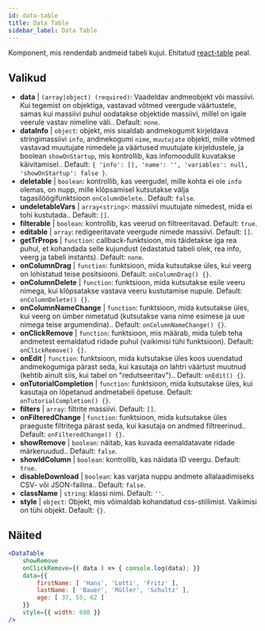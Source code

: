```yaml
---
id: data-table 
title: Data Table
sidebar_label: Data Table
---
```


Komponent, mis renderdab andmeid tabeli kujul. Ehitatud [react-table](https://react-table.js.org/) peal.

## Valikud

* __data__ | `(array|object) (required)`: Vaadeldav andmeobjekt või massiivi. Kui tegemist on objektiga, vastavad võtmed veergude väärtustele, samas kui massiivi puhul oodatakse objektide massiivi, millel on igale veerule vastav nimeline väli.. Default: `none`.
* __dataInfo__ | `object`: objekt, mis sisaldab andmekogumit kirjeldava stringimassiivi `info`, andmekogumi `nime`, `muutujate` objekti, mille võtmed vastavad muutujate nimedele ja väärtused muutujate kirjeldustele, ja boolean `showOnStartup`, mis kontrollib, kas infomoodulit kuvatakse käivitamisel.. Default: `{
  'info': [],
  'name': '',
  'variables': null,
  'showOnStartup': false
}`.
* __deletable__ | `boolean`: kontrollib, kas veergudel, mille kohta ei ole `info` olemas, on nupp, mille klõpsamisel kutsutakse välja tagasilöögifunktsioon `onColumnDelete`.. Default: `false`.
* __undeletableVars__ | `array<string>`: massiivi muutujate nimedest, mida ei tohi kustutada.. Default: `[]`.
* __filterable__ | `boolean`: kontrollib, kas veerud on filtreeritavad. Default: `true`.
* __editable__ | `array`: redigeeritavate veergude nimede massiivi. Default: `[]`.
* __getTrProps__ | `function`: callback-funktsioon, mis täidetakse iga rea puhul, et kohandada selle kujundust (edastatud tabeli olek, rea info,
veerg ja tabeli instants). Default: `none`.
* __onColumnDrag__ | `function`: funktsioon, mida kutsutakse üles, kui veerg on lohistatud teise positsiooni. Default: `onColumnDrag() {}`.
* __onColumnDelete__ | `function`: funktsioon, mida kutsutakse esile veeru nimega, kui klõpsatakse vastava veeru kustutamise nupule. Default: `onColumnDelete() {}`.
* __onColumnNameChange__ | `function`: funktsioon, mida kutsutakse üles, kui veerg on ümber nimetatud (kutsutakse vana nime esimese ja uue nimega teise argumendina).. Default: `onColumnNameChange() {}`.
* __onClickRemove__ | `function`: funktsioon, mis määrab, mida tuleb teha andmetest eemaldatud ridade puhul (vaikimisi tühi funktsioon). Default: `onClickRemove() {}`.
* __onEdit__ | `function`: funktsioon, mida kutsutakse üles koos uuendatud andmekogumiga pärast seda, kui kasutaja on lahtri väärtust muutnud (kehtib ainult siis, kui tabel on "redutseeritav").. Default: `onEdit() {}`.
* __onTutorialCompletion__ | `function`: funktsioon, mida kutsutakse üles, kui kasutaja on lõpetanud andmetabeli õpetuse. Default: `onTutorialCompletion() {}`.
* __filters__ | `array`: filtrite massiivi. Default: `[]`.
* __onFilteredChange__ | `function`: funktsioon, mida kutsutakse üles praeguste filtritega pärast seda, kui kasutaja on andmed filtreerinud.. Default: `onFilteredChange() {}`.
* __showRemove__ | `boolean`: näitab, kas kuvada eemaldatavate ridade märkeruudud.. Default: `false`.
* __showIdColumn__ | `boolean`: kontrollib, kas näidata ID veergu. Default: `true`.
* __disableDownload__ | `boolean`: kas varjata nuppu andmete allalaadimiseks CSV- või JSON-failina.. Default: `false`.
* __className__ | `string`: klassi nimi. Default: `''`.
* __style__ | `object`: Objekt, mis võimaldab kohandatud css-stiilimist. Vaikimisi on tühi objekt. Default: `{}`.


## Näited

```jsx live
<DataTable
    showRemove
    onClickRemove={( data ) => { console.log(data); }}
    data={{ 
        firstName: [ 'Hans', 'Lotti', 'Fritz' ], 
        lastName: [ 'Bauer', 'Müller', 'Schultz' ],
        age: [ 37, 55, 62 ]
    }}
    style={{ width: 600 }}
/>
```

